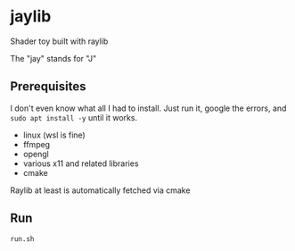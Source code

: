 
# jaylib

Shader toy built with raylib 

The "jay" stands for "J"

## Prerequisites

I don't even know what all I had to install.  Just run it, google the errors,
and `sudo apt install -y` until it works.

- linux (wsl is fine)
- ffmpeg
- opengl
- various x11 and related libraries
- cmake

Raylib at least is automatically fetched via cmake

## Run

```
run.sh
```

